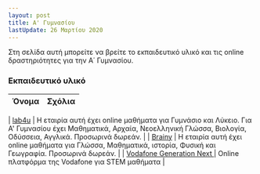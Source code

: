 ```yaml
---
layout: post
title: Α' Γυμνασίου
lastUpdate: 26 Μαρτίου 2020
---
```


Στη σελίδα αυτή μπορείτε να βρείτε το εκπαιδευτικό υλικό και τις online δραστηριότητες για την Α΄ Γυμνασίου.

### Εκπαιδευτικό υλικό

| Όνομα | Σχόλια |
| --- | --- |

| [lab4u](http://www.lab4u.gr/) | Η εταιρία αυτή έχει online μαθήματα για Γυμνάσιο και Λύκειο. Για Α' Γυμνασίου έχει Μαθηματικά, Αρχαία, Νεοελληνική Γλώσσα, Βιολογία, Οδύσσεια, Αγγλικά. Προσωρινά δωρεάν. |
| [Brainy](https://brainy.gr) | Η εταιρία αυτή έχει online μαθήματα για Γλώσσα, Μαθηματικά, ιστορία, Φυσική και Γεωγραφία. Προσωρινά δωρεάν. |
| [Vodafone Generation Next ](https://www.vodafonegenerationnext.gr/) | Online πλατφόρμα της Vodafone για STEM μαθήματα |